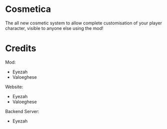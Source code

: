 # Cosmetica

The all new cosmetic system to allow complete customisation of your player character, visible to anyone else using the mod!

Credits
=================================
Mod:
- Eyezah
- Valoeghese

Website:
- Eyezah
- Valoeghese

Backend Server:
- Eyezah
